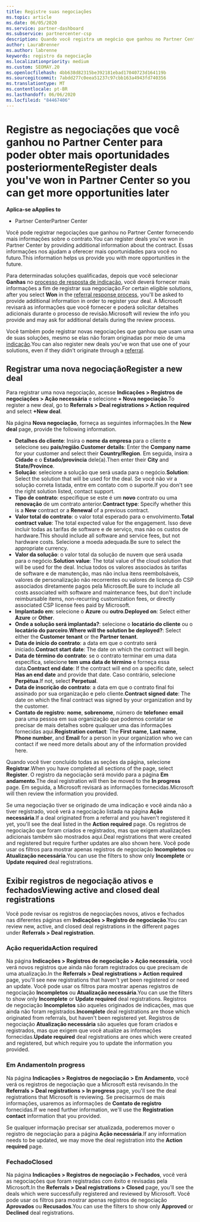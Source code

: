 ```yaml
---
title: Registre suas negociações
ms.topic: article
ms.date: 06/05/2020
ms.service: partner-dashboard
ms.subservice: partnercenter-csp
description: Quando você registra um negócio que ganhou no Partner Center, ele ajuda a Microsoft a fornecer mais oportunidades no futuro.
author: LauraBrenner
ms.author: labrenne
keywords: registro da negociação
ms.localizationpriority: medium
ms.custom: SEOMAY.20
ms.openlocfilehash: 4bb638d82315be392181ebad17040723d164119b
ms.sourcegitcommit: 7abdd277c0eea51237c97cbb163a4943fd740356
ms.translationtype: MT
ms.contentlocale: pt-BR
ms.lasthandoff: 06/06/2020
ms.locfileid: "84467406"
---
```

# <a name="register-deals-youve-won-in-partner-center-so-you-can-get-more-opportunities-later"></a><span data-ttu-id="8bab6-104">Registre as negociações que você ganhou no Partner Center para poder obter mais oportunidades posteriormente</span><span class="sxs-lookup"><span data-stu-id="8bab6-104">Register deals you've won in Partner Center so you can get more opportunities later</span></span>

<span data-ttu-id="8bab6-105">**Aplica-se a**</span><span class="sxs-lookup"><span data-stu-id="8bab6-105">**Applies to**</span></span>

- <span data-ttu-id="8bab6-106">Partner Center</span><span class="sxs-lookup"><span data-stu-id="8bab6-106">Partner Center</span></span>

<span data-ttu-id="8bab6-107">Você pode registrar negociações que ganhou no Partner Center fornecendo mais informações sobre o contrato.</span><span class="sxs-lookup"><span data-stu-id="8bab6-107">You can register deals you've won in Partner Center by providing additional information about the contract.</span></span> <span data-ttu-id="8bab6-108">Essas informações nos ajudam a oferecer mais oportunidades para você no futuro.</span><span class="sxs-lookup"><span data-stu-id="8bab6-108">This information helps us provide you with more opportunities in the future.</span></span>

<span data-ttu-id="8bab6-109">Para determinadas soluções qualificadas, depois que você selecionar **Ganhas** no [processo de resposta de indicação](responding-to-referrals.md), você deverá fornecer mais informações a fim de registrar sua negociação.</span><span class="sxs-lookup"><span data-stu-id="8bab6-109">For certain eligible solutions, after you select **Won** in the [referral response process](responding-to-referrals.md), you'll be asked to provide additional information in order to register your deal.</span></span> <span data-ttu-id="8bab6-110">A Microsoft revisará as informações que você fornecer e poderá solicitar detalhes adicionais durante o processo de revisão.</span><span class="sxs-lookup"><span data-stu-id="8bab6-110">Microsoft will review the info you provide and may ask for additional details during the review process.</span></span>

<span data-ttu-id="8bab6-111">Você também pode registrar novas negociações que ganhou que usam uma de suas soluções, mesmo se elas não foram originadas por meio de uma [indicação](referrals.md).</span><span class="sxs-lookup"><span data-stu-id="8bab6-111">You can also register new deals you've won that use one of your solutions, even if they didn't originate through a [referral](referrals.md).</span></span> 

## <a name="register-a-new-deal"></a><span data-ttu-id="8bab6-112">Registrar uma nova negociação</span><span class="sxs-lookup"><span data-stu-id="8bab6-112">Register a new deal</span></span>

<span data-ttu-id="8bab6-113">Para registrar uma nova negociação, acesse **Indicações > Registros de negociações > Ação necessária** e selecione **+ Nova negociação**.</span><span class="sxs-lookup"><span data-stu-id="8bab6-113">To register a new deal, go to **Referrals > Deal registrations > Action required** and select **+New deal**.</span></span>

<span data-ttu-id="8bab6-114">Na página **Nova negociação**, forneça as seguintes informações.</span><span class="sxs-lookup"><span data-stu-id="8bab6-114">In the **New deal** page, provide the following information.</span></span>

- <span data-ttu-id="8bab6-115">**Detalhes do cliente**: Insira o **nome da empresa** para o cliente e selecione seu **país/região**.</span><span class="sxs-lookup"><span data-stu-id="8bab6-115">**Customer details**: Enter the **Company name** for your customer and select their **Country/Region**.</span></span> <span data-ttu-id="8bab6-116">Em seguida, insira a **Cidade** e o **Estado/província** dele(a).</span><span class="sxs-lookup"><span data-stu-id="8bab6-116">Then enter their **City** and **State/Province**.</span></span>
- <span data-ttu-id="8bab6-117">**Solução**: selecione a solução que será usada para o negócio.</span><span class="sxs-lookup"><span data-stu-id="8bab6-117">**Solution**: Select the solution that will be used for the deal.</span></span> <span data-ttu-id="8bab6-118">Se você não vir a solução correta listada, entre em contato com o suporte.</span><span class="sxs-lookup"><span data-stu-id="8bab6-118">If you don't see the right solution listed, contact support.</span></span>
- <span data-ttu-id="8bab6-119">**Tipo de contrato**: especifique se este é um **novo** contrato ou uma **renovação** de um contrato anterior.</span><span class="sxs-lookup"><span data-stu-id="8bab6-119">**Contract type**: Specify whether this is a **New** contract or a **Renewal** of a previous contract.</span></span>
- <span data-ttu-id="8bab6-120">**Valor total do contrato**: o valor total esperado para o envolvimento.</span><span class="sxs-lookup"><span data-stu-id="8bab6-120">**Total contract value**: The total expected value for the engagement.</span></span> <span data-ttu-id="8bab6-121">Isso deve incluir todas as tarifas de software e de serviço, mas não os custos de hardware.</span><span class="sxs-lookup"><span data-stu-id="8bab6-121">This should include all software and service fees, but not hardware costs.</span></span> <span data-ttu-id="8bab6-122">Selecione a moeda adequada.</span><span class="sxs-lookup"><span data-stu-id="8bab6-122">Be sure to select the appropriate currency.</span></span>
- <span data-ttu-id="8bab6-123">**Valor da solução**: o valor total da solução de nuvem que será usada para o negócio.</span><span class="sxs-lookup"><span data-stu-id="8bab6-123">**Solution value**: The total value of the cloud solution that will be used for the deal.</span></span> <span data-ttu-id="8bab6-124">Inclua todos os valores associados às tarifas de software e de manutenção, mas não inclua itens reembolsáveis, valores de personalização não recorrentes ou valores de licença do CSP associados diretamente pagos pela Microsoft.</span><span class="sxs-lookup"><span data-stu-id="8bab6-124">Be sure to include all costs associated with software and maintenance fees, but don't include reimbursable items, non-recurring customization fees, or directly associated CSP license fees paid by Microsoft.</span></span>
- <span data-ttu-id="8bab6-125">**Implantado em**: selecione o **Azure** ou **outro**.</span><span class="sxs-lookup"><span data-stu-id="8bab6-125">**Deployed on**: Select either **Azure** or **Other**.</span></span>
- <span data-ttu-id="8bab6-126">**Onde a solução será implantada?**: selecione o **locatário do cliente** ou o **locatário do parceiro**.</span><span class="sxs-lookup"><span data-stu-id="8bab6-126">**Where will the solution be deployed?**: Select either the **Customer tenant** or the **Partner tenant**.</span></span>
- <span data-ttu-id="8bab6-127">**Data de início do contrato**: a data em que o contrato será iniciado.</span><span class="sxs-lookup"><span data-stu-id="8bab6-127">**Contract start date**: The date on which the contract will begin.</span></span>
- <span data-ttu-id="8bab6-128">**Data de término do contrato**: se o contrato terminar em uma data específica, selecione **tem uma data de término** e forneça essa data.</span><span class="sxs-lookup"><span data-stu-id="8bab6-128">**Contract end date**: If the contract will end on a specific date, select **Has an end date** and provide that date.</span></span> <span data-ttu-id="8bab6-129">Caso contrário, selecione **Perpétua**.</span><span class="sxs-lookup"><span data-stu-id="8bab6-129">If not, select **Perpetual**.</span></span>
- <span data-ttu-id="8bab6-130">**Data de inscrição do contrato**: a data em que o contrato final foi assinado por sua organização e pelo cliente.</span><span class="sxs-lookup"><span data-stu-id="8bab6-130">**Contract signed date**: The date on which the final contract was signed by your organization and by the customer.</span></span>
- <span data-ttu-id="8bab6-131">**Contato de registro**: **nome**, **sobrenome**, número de **telefone**e **email** para uma pessoa em sua organização que podemos contatar se precisar de mais detalhes sobre qualquer uma das informações fornecidas aqui.</span><span class="sxs-lookup"><span data-stu-id="8bab6-131">**Registration contact**: The **First name**, **Last name**, **Phone number**, and **Email** for a person in your organization who we can contact if we need more details about any of the information provided here.</span></span>

<span data-ttu-id="8bab6-132">Quando você tiver concluído todas as seções da página, selecione **Registrar**.</span><span class="sxs-lookup"><span data-stu-id="8bab6-132">When you have completed all sections of the page, select **Register**.</span></span> <span data-ttu-id="8bab6-133">O registro da negociação será movido para a página **Em andamento**.</span><span class="sxs-lookup"><span data-stu-id="8bab6-133">The deal registration will then be moved to the **In progress** page.</span></span> <span data-ttu-id="8bab6-134">Em seguida, a Microsoft revisará as informações fornecidas.</span><span class="sxs-lookup"><span data-stu-id="8bab6-134">Microsoft will then review the information you provided.</span></span>

<span data-ttu-id="8bab6-135">Se uma negociação tiver se originado de uma indicação e você ainda não a tiver registrado, você verá a negociação listada na página **Ação necessária**.</span><span class="sxs-lookup"><span data-stu-id="8bab6-135">If a deal originated from a referral and you haven't registered it yet, you'll see the deal listed in the **Action required** page.</span></span> <span data-ttu-id="8bab6-136">Os registros de negociação que foram criados e registrados, mas que exigem atualizações adicionais também são mostrados aqui.</span><span class="sxs-lookup"><span data-stu-id="8bab6-136">Deal registrations that were created and registered but require further updates are also shown here.</span></span> <span data-ttu-id="8bab6-137">Você pode usar os filtros para mostrar apenas registros de negociação **Incompletos** ou **Atualização necessária**.</span><span class="sxs-lookup"><span data-stu-id="8bab6-137">You can use the filters to show only **Incomplete** or **Update required** deal registrations.</span></span>

## <a name="viewing-active-and-closed-deal-registrations"></a><span data-ttu-id="8bab6-138">Exibir registros de negociação ativos e fechados</span><span class="sxs-lookup"><span data-stu-id="8bab6-138">Viewing active and closed deal registrations</span></span>

<span data-ttu-id="8bab6-139">Você pode revisar os registros de negociações novos, ativos e fechados nas diferentes páginas em **Indicações > Registro de negociação**.</span><span class="sxs-lookup"><span data-stu-id="8bab6-139">You can review new, active, and closed deal registrations in the different pages under **Referrals > Deal registration**.</span></span>

### <a name="action-required"></a><span data-ttu-id="8bab6-140">Ação requerida</span><span class="sxs-lookup"><span data-stu-id="8bab6-140">Action required</span></span>

<span data-ttu-id="8bab6-141">Na página **Indicações > Registros de negociação > Ação necessária**, você verá novos registros que ainda não foram registrados ou que precisam de uma atualização.</span><span class="sxs-lookup"><span data-stu-id="8bab6-141">In the **Referrals > Deal registrations > Action required** page, you'll see new registrations that haven't yet been registered or need an update.</span></span> <span data-ttu-id="8bab6-142">Você pode usar os filtros para mostrar apenas registros de negociação **Incompletos** ou **Atualização necessária**.</span><span class="sxs-lookup"><span data-stu-id="8bab6-142">You can use the filters to show only **Incomplete** or **Update required** deal registrations.</span></span> <span data-ttu-id="8bab6-143">Registros de negociação **Incompletos** são aqueles originados de indicações, mas que ainda não foram registrados.</span><span class="sxs-lookup"><span data-stu-id="8bab6-143">**Incomplete** deal registrations are those which originated from referrals, but haven't been registered yet.</span></span> <span data-ttu-id="8bab6-144">Registros de negociação **Atualização necessária** são aqueles que foram criados e registrados, mas que exigem que você atualize as informações fornecidas.</span><span class="sxs-lookup"><span data-stu-id="8bab6-144">**Update required** deal registrations are ones which were created and registered, but which require you to update the information you provided.</span></span>

### <a name="in-progress"></a><span data-ttu-id="8bab6-145">Em Andamento</span><span class="sxs-lookup"><span data-stu-id="8bab6-145">In progress</span></span>

<span data-ttu-id="8bab6-146">Na página **Indicações > Registros de negociação > Em Andamento**, você verá os registros de negociação que a Microsoft está revisando.</span><span class="sxs-lookup"><span data-stu-id="8bab6-146">In the **Referrals > Deal registrations > In progress** page, you'll see the deal registrations that Microsoft is reviewing.</span></span> <span data-ttu-id="8bab6-147">Se precisarmos de mais informações, usaremos as informações de **Contato de registro** fornecidas.</span><span class="sxs-lookup"><span data-stu-id="8bab6-147">If we need further information, we'll use the **Registration contact** information that you provided.</span></span>

<span data-ttu-id="8bab6-148">Se qualquer informação precisar ser atualizada, poderemos mover o registro de negociação para a página **Ação necessária**.</span><span class="sxs-lookup"><span data-stu-id="8bab6-148">If any information needs to be updated, we may move the deal registration into the **Action required** page.</span></span>

### <a name="closed"></a><span data-ttu-id="8bab6-149">Fechado</span><span class="sxs-lookup"><span data-stu-id="8bab6-149">Closed</span></span>

<span data-ttu-id="8bab6-150">Na página **Indicações > Registros de negociação > Fechados**, você verá as negociações que foram registradas com êxito e revisadas pela Microsoft.</span><span class="sxs-lookup"><span data-stu-id="8bab6-150">In the **Referrals > Deal registrations > Closed** page, you'll see the deals which were successfully registered and reviewed by Microsoft.</span></span> <span data-ttu-id="8bab6-151">Você pode usar os filtros para mostrar apenas registros de negociação **Aprovados** ou **Recusados**.</span><span class="sxs-lookup"><span data-stu-id="8bab6-151">You can use the filters to show only **Approved** or **Declined** deal registrations.</span></span>